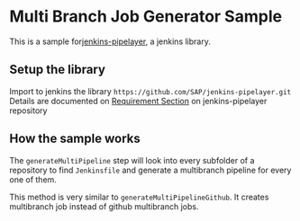 # Multi Branch Job Generator Sample

This is a sample for[jenkins-pipelayer](https://github.com/SAP/jenkins-pipelayer), a jenkins library.

## Setup the library

Import to jenkins the library `https://github.com/SAP/jenkins-pipelayer.git`
Details are documented on [Requirement Section](https://github.com/SAP/jenkins-pipelayer/blob/master/USAGE.md#requirements) on jenkins-pipelayer repository

## How the sample works

The `generateMultiPipeline` step will look into every subfolder of a repository to find `Jenkinsfile` and generate a multibranch pipeline for every one of them.

This method is very similar to `generateMultiPipelineGithub`. It creates multibranch job instead of github multibranch jobs.
